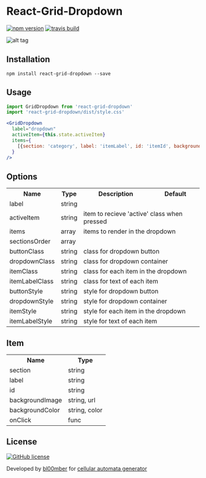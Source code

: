 # React-Grid-Dropdown

[![npm version](https://img.shields.io/npm/v/react-grid-dropdown.svg?style=flat)](https://www.npmjs.com/package/react-grid-dropdown)
[![travis build](https://travis-ci.org/bl00mber/react-grid-dropdown.svg?branch=master)](https://travis-ci.org/bl00mber/react-grid-dropdown)

![alt tag](https://media.giphy.com/media/1xNTls2oKiJhIaqyBM/giphy.gif)

## Installation
```shell-script
npm install react-grid-dropdown --save
```

## Usage
```jsx
import GridDropdown from 'react-grid-dropdown'
import 'react-grid-dropdown/dist/style.css'

<GridDropdown
  label="dropdown"
  activeItem={this.state.activeItem}
  items={
    [{section: 'category', label: 'itemLabel', id: 'itemId', backgroundImage: `url(${url})`, onClick: () => this.setState({ activeItem: 'itemId' })}]
  }
/>
```

## Options
<table>
  <tr>
    <th> Name </th>
    <th> Type </th>
    <th> Description </th>
    <th> Default </th>
  </tr>

  <tr>
    <td> label </td>
    <td colspan="3"> string </td>
  </tr>
  <tr>
    <td> activeItem </td>
    <td> string </td>
    <td colspan="2"> item to recieve 'active' class when pressed </td>
  </tr>
  <tr>
    <td> items </td>
    <td> array </td>
    <td colspan="2"> items to render in the dropdown </td>
  </tr>
  <tr>
    <td> sectionsOrder </td>
    <td colspan="3"> array </td>
  </tr>

  <tr>
    <td> buttonClass </td>
    <td> string </td>
    <td colspan="2"> class for dropdown button </td>
  </tr>
  <tr>
    <td> dropdownClass </td>
    <td> string </td>
    <td colspan="2"> class for dropdown container </td>
  </tr>
  <tr>
    <td> itemClass </td>
    <td> string </td>
    <td colspan="2"> class for each item in the dropdown </td>
  </tr>
  <tr>
    <td> itemLabelClass </td>
    <td> string </td>
    <td colspan="2"> class for text of each item </td>
  </tr>

  <tr>
    <td> buttonStyle </td>
    <td> string </td>
    <td colspan="2"> style for dropdown button </td>
  </tr>
  <tr>
    <td> dropdownStyle </td>
    <td> string </td>
    <td colspan="2"> style for dropdown container </td>
  </tr>
  <tr>
    <td> itemStyle </td>
    <td> string </td>
    <td colspan="2"> style for each item in the dropdown </td>
  </tr>
  <tr>
    <td> itemLabelStyle </td>
    <td> string </td>
    <td colspan="2"> style for text of each item </td>
  </tr>
</table>

## Item
<table>
  <tr>
    <th> Name </th>
    <th> Type </th>
  </tr>

  <tr>
    <td> section </td>
    <td> string </td>
  </tr>
  <tr>
    <td> label </td>
    <td> string </td>
  </tr>
  <tr>
    <td> id </td>
    <td> string </td>
  </tr>
  <tr>
    <td> backgroundImage </td>
    <td> string, url </td>
  </tr>
  <tr>
    <td> backgroundColor </td>
    <td> string, color </td>
  </tr>
  <tr>
    <td> onClick </td>
    <td> func </td>
  </tr>
</table>


## License
[![GitHub license](https://img.shields.io/badge/license-MIT-blue.svg)](https://github.com/bl00mber/react-grid-dropdown/blob/master/LICENSE)

Developed by [bl00mber](https://github.com/bl00mber) for [cellular automata generator](https://github.com/bl00mber/cellular-automata)
